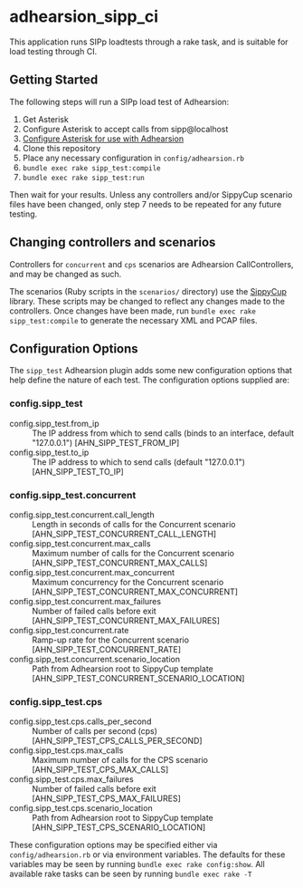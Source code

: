 # adhearsion_sipp_ci

This application runs SIPp loadtests through a rake task, and is suitable for load testing through CI.

## Getting Started

The following steps will run a SIPp load test of Adhearsion:

1. Get Asterisk
2. Configure Asterisk to accept calls from sipp@localhost
3. [Configure Asterisk for use with Adhearsion](http://adhearsion.com/docs/getting-started/asterisk)
4. Clone this repository
5. Place any necessary configuration in `config/adhearsion.rb`
6. `bundle exec rake sipp_test:compile`
7. `bundle exec rake sipp_test:run`

Then wait for your results.  Unless any controllers and/or SippyCup scenario files have been changed, only step 7 needs to be repeated for any future testing.

## Changing controllers and scenarios

Controllers for `concurrent` and `cps` scenarios are Adhearsion CallControllers, and may be changed as such.  

The scenarios (Ruby scripts in the `scenarios/` directory) use the [SippyCup](https://github.com/bklang/sippy_cup) library.  These scripts may be changed to reflect any changes made to the controllers. Once changes have been made, run `bundle exec rake sipp_test:compile` to generate the necessary XML and PCAP files.

## Configuration Options

The `sipp_test` Adhearsion plugin adds some new configuration options that help define the nature of each test. The configuration options supplied are:

### config.sipp_test
<dl>
  <dt>config.sipp_test.from_ip</dt>
  <dd>The IP address from which to send calls (binds to an interface, default "127.0.0.1") [AHN_SIPP_TEST_FROM_IP]</dd>
  <dt>config.sipp_test.to_ip</dt>
  <dd>The IP address to which to send calls (default "127.0.0.1") [AHN_SIPP_TEST_TO_IP]</dd>
</dl>

### config.sipp_test.concurrent
<dl>
  <dt>config.sipp_test.concurrent.call_length</dt>
  <dd>Length in seconds of calls for the Concurrent scenario [AHN_SIPP_TEST_CONCURRENT_CALL_LENGTH]</dd>

  <dt>config.sipp_test.concurrent.max_calls</dt>
  <dd>Maximum number of calls for the Concurrent scenario [AHN_SIPP_TEST_CONCURRENT_MAX_CALLS]</dd>

  <dt>config.sipp_test.concurrent.max_concurrent</dt>
  <dd>Maximum concurrency for the Concurrent scenario [AHN_SIPP_TEST_CONCURRENT_MAX_CONCURRENT]</dd>
    
  <dt>config.sipp_test.concurrent.max_failures</dt>
  <dd>Number of failed calls before exit [AHN_SIPP_TEST_CONCURRENT_MAX_FAILURES]</dd>

  <dt>config.sipp_test.concurrent.rate</dt>
  <dd>Ramp-up rate for the Concurrent scenario [AHN_SIPP_TEST_CONCURRENT_RATE]</dd>

  <dt>config.sipp_test.concurrent.scenario_location</dt>
  <dd>Path from Adhearsion root to SippyCup template [AHN_SIPP_TEST_CONCURRENT_SCENARIO_LOCATION]</dd>
</dl>

### config.sipp_test.cps
<dl>
  <dt>config.sipp_test.cps.calls_per_second</dt>
  <dd>Number of calls per second (cps) [AHN_SIPP_TEST_CPS_CALLS_PER_SECOND]</dd>
  
  <dt>config.sipp_test.cps.max_calls</dt>
  <dd>Maximum number of calls for the CPS scenario [AHN_SIPP_TEST_CPS_MAX_CALLS]</dd>
  
  <dt>config.sipp_test.cps.max_failures</dt>
  <dd>Number of failed calls before exit [AHN_SIPP_TEST_CPS_MAX_FAILURES]</dd>
  
  <dt>config.sipp_test.cps.scenario_location</dt>
  <dd>Path from Adhearsion root to SippyCup template [AHN_SIPP_TEST_CPS_SCENARIO_LOCATION]</dd>
</dl>

These configuration options may be specified either via `config/adhearsion.rb` or via environment variables. The defaults for these variables may be seen by running `bundle exec rake config:show`.  All available rake tasks can be seen by running `bundle exec rake -T`